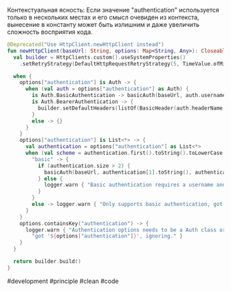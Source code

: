 Контекстуальная ясность: Если значение "authentication" используется только в нескольких местах и его смысл очевиден из контекста, вынесение в константу может быть излишним и даже увеличить сложность восприятия кода.

```kotlin
@Deprecated("Use HttpClient.newHttpClient instead")
fun newHttpClient(baseUrl: String, options: Map<String, Any>): CloseableHttpClient {
  val builder = HttpClients.custom().useSystemProperties()
    .setRetryStrategy(DefaultHttpRequestRetryStrategy(5, TimeValue.ofMilliseconds(3000)))

  when {
    options["authentication"] is Auth -> {
      when (val auth = options["authentication"] as Auth) {
        is Auth.BasicAuthentication -> basicAuth(baseUrl, auth.username, auth.password, builder)
        is Auth.BearerAuthentication -> {
          builder.setDefaultHeaders(listOf(BasicHeader(auth.headerName, "Bearer " + auth.token)))
        }
        else -> {}
      }
    }
    options["authentication"] is List<*> -> {
      val authentication = options["authentication"] as List<*>
      when (val scheme = authentication.first().toString().toLowerCase()) {
        "basic" -> {
          if (authentication.size > 2) {
            basicAuth(baseUrl, authentication[1].toString(), authentication[2].toString(), builder)
          } else {
            logger.warn { "Basic authentication requires a username and password, ignoring." }
          }
        }
        else -> logger.warn { "Only supports basic authentication, got '$scheme', ignoring." }
      }
    }
    options.containsKey("authentication") -> {
      logger.warn { "Authentication options needs to be a Auth class or a list of values, " +
        "got '${options["authentication"]}', ignoring." }
    }
  }

  return builder.build()
}
```

#development #principle #clean #code
